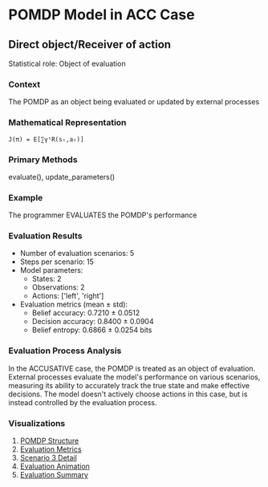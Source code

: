 # POMDP Model in ACC Case

## Direct object/Receiver of action

Statistical role: Object of evaluation

### Context

The POMDP as an object being evaluated or updated by external processes

### Mathematical Representation

```
J(π) = E[∑γᵗR(sₜ,aₜ)]
```

### Primary Methods

evaluate(), update_parameters()

### Example

The programmer EVALUATES the POMDP's performance

### Evaluation Results

* Number of evaluation scenarios: 5
* Steps per scenario: 15
* Model parameters:
  - States: 2
  - Observations: 2
  - Actions: ['left', 'right']
* Evaluation metrics (mean ± std):
  - Belief accuracy: 0.7210 ± 0.0512
  - Decision accuracy: 0.8400 ± 0.0904
  - Belief entropy: 0.6866 ± 0.0254 bits

### Evaluation Process Analysis

In the ACCUSATIVE case, the POMDP is treated as an object of evaluation. External processes evaluate the model's performance on various scenarios, measuring its ability to accurately track the true state and make effective decisions. The model doesn't actively choose actions in this case, but is instead controlled by the evaluation process.

### Visualizations

1. [POMDP Structure](pomdp_structure.png)
2. [Evaluation Metrics](evaluation_metrics.png)
3. [Scenario 3 Detail](scenario_3_detail.png)
4. [Evaluation Animation](evaluation_animation.gif)
5. [Evaluation Summary](evaluation_summary.png)
